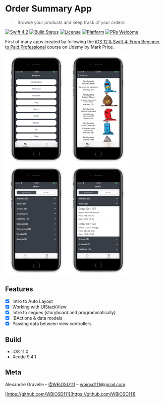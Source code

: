 # Order Summary App
> Browse your products and keep track of your orders.

[![Swift 4.2](https://img.shields.io/badge/Swift-4.2-orange.svg?style=flat)](https://swift.org)
[![Build Status][travis-image]][travis-url]
[![License][license-image]][license-url] 
[![Platform](https://img.shields.io/cocoapods/p/LFAlertController.svg?style=flat)](http://cocoapods.org/pods/LFAlertController)
[![PRs Welcome](https://img.shields.io/badge/PRs-welcome-brightgreen.svg?style=flat-square)](http://makeapullrequest.com)

First of many apps created by following the [iOS 12 & Swift 4: From Beginner to Paid Professional](https://www.udemy.com/devslopes-ios12/learn/v4/content) course on Udemy by Mark Price.

<img alt="product-tags-screen" src="products-tags.jpg" width="200"><img alt="product-detailed-screen" src="products-detailed.jpg" width="200"><img alt="order-list-screen" src="orders-list.jpg" width="200"><img alt="order-detailed-screen" src="orders-detailed.jpg" width="200">

## Features

- [x] Intro to Auto Layout 
- [x] Working with UIStackView
- [x] Intro to segues (storyboard and programmatically)
- [x] IBActions & data models
- [x] Passing data between view controllers

## Build

- iOS 11.0
- Xcode 9.4.1

## Meta

Alexandre Gravelle – [@WBiOSD111](https://twitter.com/WBiOSD111?lang=en) – wbiosd111@gmail.com

[https://github.com/WBiOSD111](https://github.com/WBiOSD111)

[swift-image]:https://img.shields.io/badge/swift-3.0-orange.svg
[swift-url]: https://swift.org/
[license-image]: https://img.shields.io/badge/License-MIT-blue.svg
[license-url]: LICENSE
[travis-image]: https://img.shields.io/travis/dbader/node-datadog-metrics/master.svg?style=flat-square
[travis-url]: https://travis-ci.org/dbader/node-datadog-metrics
[codebeat-image]: https://codebeat.co/badges/c19b47ea-2f9d-45df-8458-b2d952fe9dad
[codebeat-url]: https://codebeat.co/projects/github-com-vsouza-awesomeios-com
